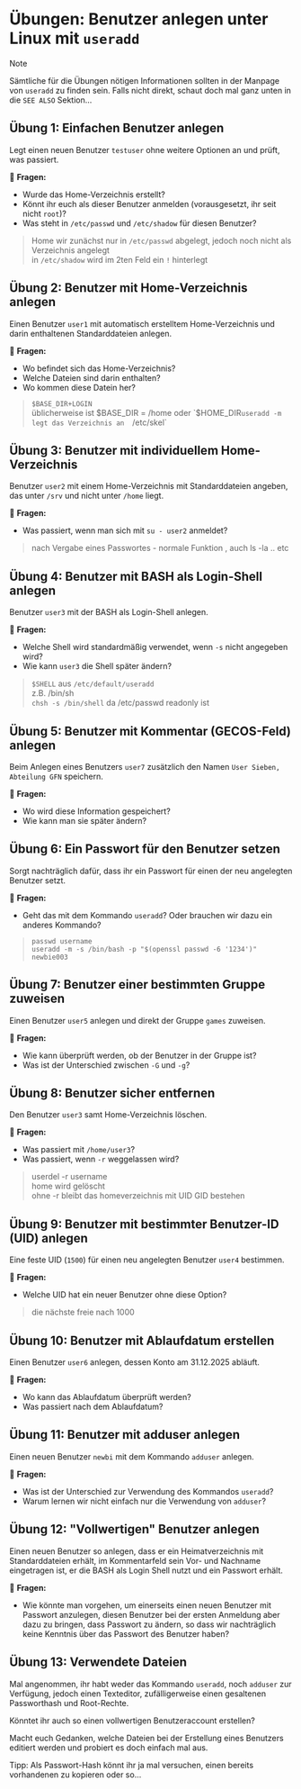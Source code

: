 # Übungen: Benutzer anlegen unter Linux mit `useradd`

>[!NOTE]
> Sämtliche für die Übungen nötigen Informationen sollten in der Manpage von `useradd` zu finden sein. Falls nicht direkt, schaut doch mal ganz unten in die `SEE ALSO` Sektion...

## Übung 1: Einfachen Benutzer anlegen
Legt einen neuen Benutzer `testuser` ohne weitere Optionen an und prüft, was passiert.

🔹 **Fragen:**
- Wurde das Home-Verzeichnis erstellt?
- Könnt ihr euch als dieser Benutzer anmelden (vorausgesetzt, ihr seit nicht `root`)?
- Was steht in `/etc/passwd` und `/etc/shadow` für diesen Benutzer?

> Home wir zunächst nur in `/etc/passwd` abgelegt, jedoch noch nicht als Verzeichnis angelegt  
> in `/etc/shadow` wird im 2ten Feld ein `!` hinterlegt  

## Übung 2: Benutzer mit Home-Verzeichnis anlegen
Einen Benutzer `user1` mit automatisch erstelltem Home-Verzeichnis und darin enthaltenen Standarddateien anlegen.

🔹 **Fragen:**
- Wo befindet sich das Home-Verzeichnis?
- Welche Dateien sind darin enthalten?
- Wo kommen diese Datein her?

> `$BASE_DIR+LOGIN`  
> üblicherweise ist $BASE_DIR = /home  
> oder  
> `$HOME_DIR`
> useradd -m legt das Verzeichnis an  
> `/etc/skel`  

## Übung 3: Benutzer mit individuellem Home-Verzeichnis
Benutzer `user2` mit einem Home-Verzeichnis mit Standarddateien angeben, das unter `/srv` und nicht unter `/home` liegt.

🔹 **Fragen:**
- Was passiert, wenn man sich mit `su - user2` anmeldet?

> nach Vergabe eines Passwortes - normale Funktion , auch ls -la .. etc

## Übung 4: Benutzer mit BASH als Login-Shell anlegen
Benutzer `user3` mit der BASH als Login-Shell anlegen.

🔹 **Fragen:**
- Welche Shell wird standardmäßig verwendet, wenn `-s` nicht angegeben wird?
- Wie kann `user3` die Shell später ändern?

> `$SHELL` aus `/etc/default/useradd`  
> z.B. /bin/sh  
> `chsh -s /bin/shell` da /etc/passwd readonly ist  


## Übung 5: Benutzer mit Kommentar (GECOS-Feld) anlegen
Beim Anlegen eines Benutzers `user7` zusätzlich den Namen `User Sieben, Abteilung GFN` speichern.

🔹 **Fragen:**
- Wo wird diese Information gespeichert?
- Wie kann man sie später ändern?

## Übung 6: Ein Passwort für den Benutzer setzen
Sorgt nachträglich dafür, dass ihr ein Passwort für einen der neu angelegten Benutzer setzt.

🔹 **Fragen:**
- Geht das mit dem Kommando `useradd`? Oder brauchen wir dazu ein anderes Kommando?

> `passwd username`  
> ` useradd -m -s /bin/bash -p "$(openssl passwd -6 '1234')" newbie003 `  

## Übung 7: Benutzer einer bestimmten Gruppe zuweisen
Einen Benutzer `user5` anlegen und direkt der Gruppe `games` zuweisen.

🔹 **Fragen:**
- Wie kann überprüft werden, ob der Benutzer in der Gruppe ist?
- Was ist der Unterschied zwischen `-G` und `-g`?

## Übung 8: Benutzer sicher entfernen
Den Benutzer `user3` samt Home-Verzeichnis löschen.

🔹 **Fragen:**
- Was passiert mit `/home/user3`?
- Was passiert, wenn `-r` weggelassen wird?

> userdel -r username  
> home wird gelöscht  
> ohne -r bleibt das homeverzeichnis mit UID GID bestehen   

## Übung 9: Benutzer mit bestimmter Benutzer-ID (UID) anlegen
Eine feste UID (`1500`) für einen neu angelegten Benutzer `user4` bestimmen.

🔹 **Fragen:**
- Welche UID hat ein neuer Benutzer ohne diese Option?

> die nächste freie nach 1000  

## Übung 10: Benutzer mit Ablaufdatum erstellen
Einen Benutzer `user6` anlegen, dessen Konto am 31.12.2025 abläuft.

🔹 **Fragen:**
- Wo kann das Ablaufdatum überprüft werden?
- Was passiert nach dem Ablaufdatum?

## Übung 11: Benutzer mit adduser anlegen
Einen neuen Benutzer `newbi` mit dem Kommando `adduser` anlegen.

🔹 **Fragen:**
- Was ist der Unterschied zur Verwendung des Kommandos `useradd`?
- Warum lernen wir nicht einfach nur die Verwendung von `adduser`?

## Übung 12: "Vollwertigen" Benutzer anlegen
Einen neuen Benutzer so anlegen, dass er ein Heimatverzeichnis mit Standarddateien erhält, im Kommentarfeld sein Vor- und Nachname eingetragen ist, er die BASH als Login Shell nutzt und ein Passwort erhält.

🔹 **Fragen:**
* Wie könnte man vorgehen, um einerseits einen neuen Benutzer mit Passwort anzulegen, diesen Benutzer bei der ersten Anmeldung aber dazu zu bringen, dass Passwort zu ändern, so dass wir nachträglich keine Kenntnis über das Passwort des Benutzer haben?

## Übung 13: Verwendete Dateien
Mal angenommen, ihr habt weder das Kommando `useradd`, noch `adduser` zur Verfügung, jedoch einen Texteditor, zufälligerweise einen gesaltenen Passworthash und Root-Rechte. 

Könntet ihr auch so einen vollwertigen Benutzeraccount erstellen?

Macht euch Gedanken, welche Dateien bei der Erstellung eines Benutzers editiert werden und probiert es doch einfach mal aus.

Tipp: Als Passwort-Hash könnt ihr ja mal versuchen, einen bereits vorhandenen zu kopieren oder so...
